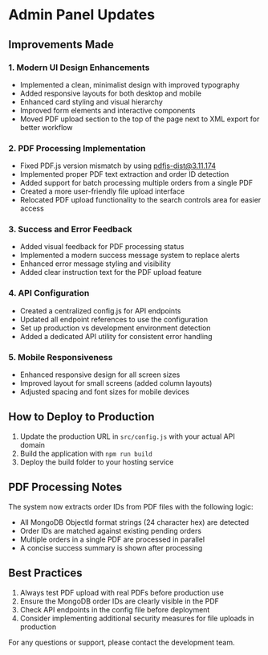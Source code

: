 # Admin Panel Updates

## Improvements Made

### 1. Modern UI Design Enhancements
- Implemented a clean, minimalist design with improved typography
- Added responsive layouts for both desktop and mobile
- Enhanced card styling and visual hierarchy
- Improved form elements and interactive components
- Moved PDF upload section to the top of the page next to XML export for better workflow

### 2. PDF Processing Implementation
- Fixed PDF.js version mismatch by using pdfjs-dist@3.11.174
- Implemented proper PDF text extraction and order ID detection
- Added support for batch processing multiple orders from a single PDF
- Created a more user-friendly file upload interface
- Relocated PDF upload functionality to the search controls area for easier access

### 3. Success and Error Feedback
- Added visual feedback for PDF processing status
- Implemented a modern success message system to replace alerts
- Enhanced error message styling and visibility
- Added clear instruction text for the PDF upload feature

### 4. API Configuration
- Created a centralized config.js for API endpoints
- Updated all endpoint references to use the configuration
- Set up production vs development environment detection
- Added a dedicated API utility for consistent error handling

### 5. Mobile Responsiveness
- Enhanced responsive design for all screen sizes
- Improved layout for small screens (added column layouts)
- Adjusted spacing and font sizes for mobile devices

## How to Deploy to Production
1. Update the production URL in `src/config.js` with your actual API domain
2. Build the application with `npm run build`
3. Deploy the build folder to your hosting service

## PDF Processing Notes
The system now extracts order IDs from PDF files with the following logic:
- All MongoDB ObjectId format strings (24 character hex) are detected
- Order IDs are matched against existing pending orders
- Multiple orders in a single PDF are processed in parallel
- A concise success summary is shown after processing

## Best Practices
1. Always test PDF upload with real PDFs before production use
2. Ensure the MongoDB order IDs are clearly visible in the PDF
3. Check API endpoints in the config file before deployment
4. Consider implementing additional security measures for file uploads in production

For any questions or support, please contact the development team.
